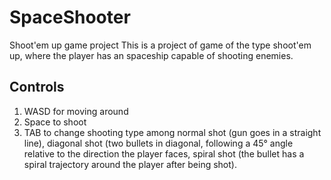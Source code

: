 # SpaceShooter
Shoot'em up game project
This is a project of game of the type shoot'em up, where the player has an spaceship capable of shooting enemies.

## Controls
  1) WASD for moving around
  2) Space to shoot
  3) TAB to change shooting type among normal shot (gun goes in a straight line), diagonal shot (two bullets in diagonal, following a 45° angle relative to the direction the player faces, spiral shot (the bullet has a spiral trajectory around the player after being shot).
  
